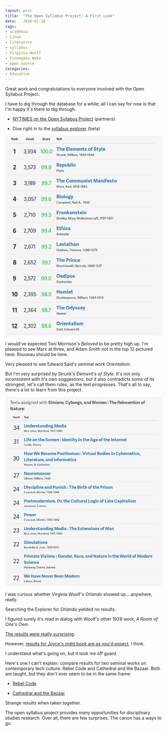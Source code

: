 ```yaml
---
layout: post
title:  "The Open Syllabus Project: A First Look"
date:   2016-01-28
tags:
- academia
- Linux
- literature
- syllabus
- Virginia Woolf
- Finnegans Wake
- open source
Categories:
- Education
---
```


Great work and congratulations to everyone involved with the Open Syllabus Project.

I have to dig through the database for a while; all I can say for now is that I'm happy it's there to dig through.

* [NYTIMES on the Open Syllabus Project](http://www.nytimes.com/2016/01/24/opinion/sunday/what-a-million-syllabuses-can-teach-us.html) (partners)

* Dive right in to the [syllabus explorer](http://explorer.opensyllabusproject.org/) (beta)

<img src="../images/splash.png">

I would've expected Toni Morrison's _Beloved_ to be pretty high up. I'm pleased to see Marx at three, and Adam Smith not in the top 12 pictured here. Rouseau should be here.

Very pleased to see Edward Said's seminal work _Orientalism_.

But I'm very surprised by Strunk's _Element's of Style_. It's not only inconsistent with it's own suggestions, but it also contradicts some of its strongest, let's call them rules, as the text progresses. That's all to say, there's a lot to learn from this project.



<img src="../images/harraway.png">

I was curious whether Virginia Woolf's _Orlando_ showed up....anywhere, really.

Searching the Explorer for _Orlando_ yielded no results.

I figured surely it's read in dialog with Woolf's other 1928 work, _A Room of One's Own_.

[The results were really surprising](http://explorer.opensyllabusproject.org/text/783488).

However, [results for Joyce's night book are as you'd expect](http://explorer.opensyllabusproject.org/text/440655), I think.

I understand what's going on, but it took me off guard.

Here's one I can't explain: compare results for two seminal works on contemporary tech culture: Rebel Code and Cathedral and the Bazaar. Both are taught, but they don't ever seem to be in the same frame:

* [Rebel Code](http://explorer.opensyllabusproject.org/text/10578235)

* [Cathedral and the Bazaar](http://explorer.opensyllabusproject.org/text/10180933)

Strange results when taken together.

The open syllabus project provides many opportunities for disciplinary studies research. Over all, there are few surprises. The canon has a ways to go.
